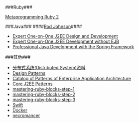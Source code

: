 ###Ruby###

[Metaprogramming Ruby 2](http://www.amazon.cn/Metaprogramming-Ruby-2-Program-Like-the-Ruby-Pros-Perrotta-Paolo/dp/1941222129/ref=sr_1_1?s=books&ie=UTF8&qid=1418373484&sr=1-1&keywords=metaprogramming+ruby+2)


###Java###
####[Rod Johnson](http://www.wrox.com/WileyCDA/Section/id-400599.html?query=Rod%20Johnson&filter=books)####

- [Expert One-on-One J2EE Design and Development](http://www.wrox.com/WileyCDA/WroxTitle/Expert-One-on-One-J2EE-Design-and-Development.productCd-0764543857.html)
- [Expert One-on-One J2EE Development without EJB](http://www.wrox.com/WileyCDA/WroxTitle/Expert-One-on-One-J2EE-Development-without-EJB.productCd-0764558315.html)
- [Professional Java Development with the Spring Framework](http://www.wrox.com/WileyCDA/WroxTitle/Professional-Java-Development-with-the-Spring-Framework.productCd-0764574833.html)

###其他###

- [分布式系统(Distributed System)资料](https://github.com/ty4z2008/Qix/blob/master/ds.md)
- [Design Patterns](http://www.amazon.cn/Design-Patterns-Elements-of-Reusable-Object-Oriented-Software-Gamma-Erich/dp/0201633612/ref=tmm_hrd_swatch_0?_encoding=UTF8&sr=&qid=)
- [Catalog of Patterns of Enterprise Application Architecture](http://www.martinfowler.com/eaaCatalog/index.html)
- [Core J2EE Patterns](http://www.corej2eepatterns.com/index.htm)
- [mastering-ruby-blocks-step-1](http://pragmaticstudio.com/blog/2014/12/3/mastering-ruby-blocks-step-1)
- [mastering-ruby-blocks-step-2](http://pragmaticstudio.com/blog/2014/12/5/mastering-ruby-blocks-step-2)
- [mastering-ruby-blocks-step-3](http://pragmaticstudio.com/blog/2014/12/8/mastering-ruby-blocks-step-3)
- [Swift](http://numbbbbb.gitbooks.io/-the-swift-programming-language-/content/index.html)
- [Docker](http://yeasy.gitbooks.io/docker_practice/content/introduction/README.html)
- [necromancer](https://github.com/peter-murach/necromancer)

